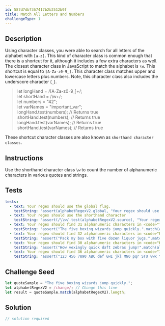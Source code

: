```yaml
---
id: 587d7db7367417b2b2512b9f
title: Match All Letters and Numbers
challengeType: 1
---
```


## Description
<section id='description'>
Using character classes, you were able to search for all letters of the alphabet with <code>[a-z]</code>. This kind of character class is common enough that there is a shortcut for it, although it includes a few extra characters as well.
The closest character class in JavaScript to match the alphabet is <code>\w</code>. This shortcut is equal to <code>[A-Za-z0-9_]</code>. This character class matches upper and lowercase letters plus numbers. Note, this character class also includes the underscore character (<code>_</code>).
<blockquote>let longHand = /[A-Za-z0-9_]+/;<br>let shortHand = /\w+/;<br>let numbers = "42";<br>let varNames = "important_var";<br>longHand.test(numbers); // Returns true<br>shortHand.test(numbers); // Returns true<br>longHand.test(varNames); // Returns true<br>shortHand.test(varNames); // Returns true</blockquote>
These shortcut character classes are also known as <code>shorthand character classes</code>.
</section>

## Instructions
<section id='instructions'>
Use the shorthand character class <code>\w</code> to count the number of alphanumeric characters in various quotes and strings.
</section>

## Tests
<section id='tests'>

```yml
tests:
  - text: Your regex should use the global flag.
    testString: 'assert(alphabetRegexV2.global, "Your regex should use the global flag.");'
  - text: Your regex should use the shorthand character
    testString: 'assert(/\\w/.test(alphabetRegexV2.source), "Your regex should use the shorthand character <code>\w</code> to match all characters which are alphanumeric.");'
  - text: Your regex should find 31 alphanumeric characters in <code>"The five boxing wizards jump quickly."</code>
    testString: 'assert("The five boxing wizards jump quickly.".match(alphabetRegexV2).length === 31, "Your regex should find 31 alphanumeric characters in <code>"The five boxing wizards jump quickly."</code>");'
  - text: Your regex should find 32 alphanumeric characters in <code>"Pack my box with five dozen liquor jugs."</code>
    testString: 'assert("Pack my box with five dozen liquor jugs.".match(alphabetRegexV2).length === 32, "Your regex should find 32 alphanumeric characters in <code>"Pack my box with five dozen liquor jugs."</code>");'
  - text: Your regex should find 30 alphanumeric characters in <code>"How vexingly quick daft zebras jump!"</code>
    testString: 'assert("How vexingly quick daft zebras jump!".match(alphabetRegexV2).length === 30, "Your regex should find 30 alphanumeric characters in <code>"How vexingly quick daft zebras jump!"</code>");'
  - text: Your regex should find 36 alphanumeric characters in <code>"123 456 7890 ABC def GHI jkl MNO pqr STU vwx YZ."</code>
    testString: 'assert("123 456 7890 ABC def GHI jkl MNO pqr STU vwx YZ.".match(alphabetRegexV2).length === 36, "Your regex should find 36 alphanumeric characters in <code>"123 456 7890 ABC def GHI jkl MNO pqr STU vwx YZ."</code>");'

```

</section>

## Challenge Seed
<section id='challengeSeed'>

<div id='js-seed'>

```js
let quoteSample = "The five boxing wizards jump quickly.";
let alphabetRegexV2 = /change/; // Change this line
let result = quoteSample.match(alphabetRegexV2).length;
```

</div>



</section>

## Solution
<section id='solution'>

```js
// solution required
```
</section>
